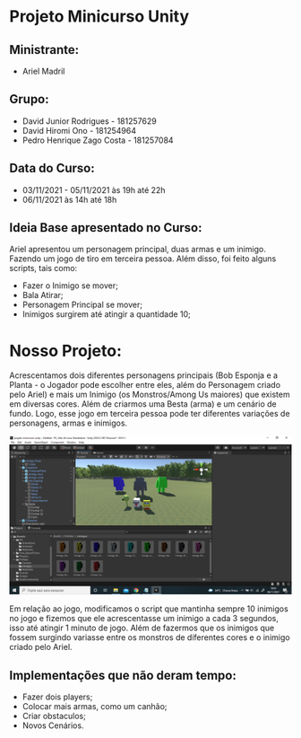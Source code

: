 # Projeto Minicurso Unity

## Ministrante: 
 - Ariel Madril 
 
## Grupo: 
 - David Junior Rodrigues - 181257629
 - David Hiromi Ono - 181254964
 - Pedro Henrique Zago Costa - 181257084
 
## Data do Curso: 
 - 03/11/2021 - 05/11/2021 às 19h até 22h
 - 06/11/2021 às 14h até 18h
 
## Ideia Base apresentado no Curso: 
Ariel apresentou um personagem principal, duas armas e um inimigo. Fazendo um jogo de tiro em terceira pessoa. 
Além disso, foi feito alguns scripts, tais como: 
 - Fazer o Inimigo se mover; 
 - Bala Atirar; 
 - Personagem Principal se mover;
 - Inimigos surgirem até atingir a quantidade 10; 

 # Nosso Projeto: 
 Acrescentamos dois diferentes personagens principais (Bob Esponja e a Planta - o Jogador pode escolher entre eles, além do Personagem criado pelo Ariel) e mais um Inimigo (os Monstros/Among Us maiores) que existem em diversas cores. Além de criarmos uma Besta (arma) e um cenário de fundo. Logo, esse jogo em terceira pessoa pode ter diferentes variações de personagens, armas e inimigos.

![](./Imagens/Personagens.png)
 
 Em relação ao jogo, modificamos o script que mantinha sempre 10 inimigos no jogo e fizemos que ele acrescentasse um inimigo a cada 3 segundos, isso até atingir 1 minuto de jogo. Além de fazermos que os inimigos que fossem surgindo variasse entre os monstros de diferentes cores e o inimigo criado pelo Ariel. 

 ## Implementações que não deram tempo: 
 
 - Fazer dois players; 
 - Colocar mais armas, como um canhão; 
 - Criar obstaculos;
 - Novos Cenários.

